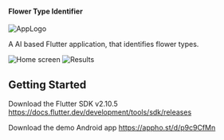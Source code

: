 #### Flower Type Identifier

![AppLogo](https://drive.google.com/uc?export=view&id=1OyuR-SffKqmopsqWc8aiNO8Vkr6-TiWU)

A AI based Flutter application, that identifies flower types. 

![Home screen](https://drive.google.com/uc?export=view&id=1C0TaqGC9UoiyU0f9_1PGsQY1JEEJzA_6)
![Results](https://drive.google.com/uc?export=view&id=18V3HRqHvFgMTKXgFPzeNsOKFF1T6aoTw)

## Getting Started

Download the Flutter SDK v2.10.5
https://docs.flutter.dev/development/tools/sdk/releases


Download the demo Android app
https://appho.st/d/p9c9CfMn
